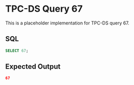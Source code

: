 # TPC-DS Query 67

This is a placeholder implementation for TPC-DS query 67.

## SQL
```sql
SELECT 67;
```

## Expected Output
```json
67
```
